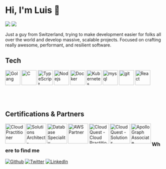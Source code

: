 # Hi, I'm Luis 👋

![](https://komarev.com/ghpvc/?username=luismmadeirac&color=brightgreen)
![](https://img.shields.io/badge/dynamic/json?label=%E2%AD%90%20Total%20stars&query=%24.stars&url=https%3A%2F%2Fapi.github-star-counter.workers.dev%2Fuser%2Fluismmadeirac)

Just a guy from Switzerland, trying to make development easier for folks all over the world and develop massive, scalable projects. Focused on crafting really awesome, performant, and resilient software.

## Tech

<p>
    <img width="48" alt="Golang" src="https://img.icons8.com/?size=512&id=44442&format=png" />
    <img width="48"alt="C" src="https://upload.wikimedia.org/wikipedia/commons/thumb/3/35/The_C_Programming_Language_logo.svg/736px-The_C_Programming_Language_logo.svg.png" />
    <img width="48"alt="TypeScript" src="https://w7.pngwing.com/pngs/616/528/png-transparent-angularjs-typescript-javascript-vue-js-others-blue-angle-text-thumbnail.png" />
    <img width="48"alt="Nodejs" src="https://static-00.iconduck.com/assets.00/node-js-icon-1817x2048-g8tzf91e.png" />
    <img width="48"alt="Docker" src="https://w7.pngwing.com/pngs/627/244/png-transparent-docker-logo-logos-logos-and-brands-icon-thumbnail.png" />
    <img width="48"alt="Kubernetes" src="https://upload.wikimedia.org/wikipedia/commons/thumb/3/39/Kubernetes_logo_without_workmark.svg/1200px-Kubernetes_logo_without_workmark.svg.png" />
    <img width="48" alt="mysql" src="https://cdn.jsdelivr.net/gh/devicons/devicon/icons/mysql/mysql-original.svg" />
    <img width="48"alt="git" src="https://cdn.iconscout.com/icon/free/png-256/free-git-logo-icon-download-in-svg-png-gif-file-formats--brand-development-tools-pack-logos-icons-225996.png?f=webp&w=256" />
    <img width="48"alt="React" src="https://cdn.iconscout.com/icon/free/png-256/free-react-icon-download-in-svg-png-gif-file-formats--logo-brand-logos-pack-company-icons-1597591.png?f=webp&w=256" />
</p>

<br />
<br />

## Certifications & Partners

<p>
    <img width="64px" align="left" alt="Cloud Practitioner" src="https://www.sunsetlearning.com/wp-content/uploads/2022/06/AWS-Certified-Cloud-Practitioner_badge.png"/>
    <img width="64px" align="left" alt="Solutions Architect - Associate" src="https://cdn.prod.website-files.com/64e5d9235951ea488bbccad9/66645df90de3867804d2ec04_AWS%20Solutions%20Architect.png"/>
    <img width="64px" align="left" alt="Database Speciality" src="https://www.pooyan.info/img/certificates/aws_certified_database_specialty_badge.png"/>
    <img width="64px" align="left" alt="AWS Partner" src="https://images.credly.com/images/7b2c708c-a3e1-4c7f-985c-b6b62a5b1db8/image.png"/>
    <img width="64px" align="left" alt="Cloud Quest - Cloud Practitioner" src="https://images.credly.com/size/340x340/images/2784d0d8-327c-406f-971e-9f0e15097003/image.png"/>
    <img width="64px" align="left" alt="Cloud Quest - Solutions Architect" src="https://images.credly.com/size/340x340/images/9e9e7ef7-384f-4636-8743-1b89a68fb46b/image.png"/>
    <img width="64px" align="left" alt="Apollo Graph Associate" src="https://res.cloudinary.com/apollographql/image/upload/v1632844693/badge_sfsiin.svg"/>
</p>

<br />
<br />

<h3>Where to find me</h3>
<p>
    <a href="https://github.com/luismmadeira/" target="_blank"><img alt="Github" src="https://img.shields.io/badge/GitHub-%2312100E.svg?&style=for-the-badge&logo=Github&logoColor=white" /></a>
    <a href="https://twitter.com/luismadeirac/" target="_blank"><img alt="Twitter" src="https://img.shields.io/badge/twitter-%231DA1F2.svg?&style=for-the-badge&logo=twitter&logoColor=white" /></a>
    <a href="https://www.linkedin.com/in/luismmadeirac" target="_blank"><img alt="LinkedIn" src="https://img.shields.io/badge/linkedin-%230077B5.svg?&style=for-the-badge&logo=linkedin&logoColor=white" /></a>
</p>
